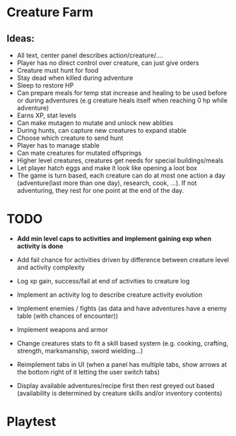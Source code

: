 # Creature Farm

## Ideas:
- All text, center panel describes action/creature/....
- Player has no direct control over creature, can just give orders
- Creature must hunt for food
- Stay dead when killed during adventure
- Sleep to restore HP
- Can prepare meals for temp stat increase and healing to be used before or during adventures (e.g creature heals itself when reaching 0 hp while adventure)
- Earns XP, stat levels
- Can make mutagen to mutate and unlock new ablities
- During hunts, can capture new creatures to expand stable
- Choose which creature to send hunt
- Player has to manage stable
- Can mate creatures for mutated offsprings
- Higher level creatures, creatures get needs for special buildings/meals
- Let player hatch eggs and make it look like opening a loot box
- The game is turn based, each creature can do at most one action a day (adventure(last more than one day), research, cook, ...). If not adventuring, they rest for one point at the end of the day.


# TODO
- __Add min level caps to activities and implement gaining exp when activity is done__
- Add fail chance for activities driven by difference between creature level and activity complexity
- Log xp gain, success/fail at end of activities to creature log

- Implement an activity log to describe creature activity evolution
- Implement enemies / fights (as data and have adventures have a enemy table (with chances of encounter))
- Implement weapons and armor
- Change creatures stats to fit a skill based system (e.g. cooking, crafting, strength, marksmanship, sword wielding...)
- Reimplement tabs in UI (when a panel has multiple tabs, show arrows at the bottom right of it letting the user switch tabs)
- Display available adventures/recipe first then rest greyed out based (availability is determined by creature skills and/or inventory contents)

# Playtest
